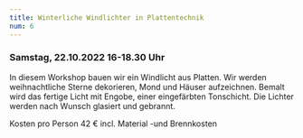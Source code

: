 ```yaml
---
title: Winterliche Windlichter in Plattentechnik
num: 6
---
```


### Samstag, 22.10.2022    16-18.30 Uhr

In diesem Workshop bauen wir ein Windlicht aus Platten. Wir werden weihnachtliche Sterne dekorieren, Mond und Häuser aufzeichnen. Bemalt wird das fertige Licht mit Engobe, einer eingefärbten Tonschicht. Die Lichter werden nach Wunsch glasiert und gebrannt.

Kosten pro Person 42 € incl. Material -und Brennkosten
